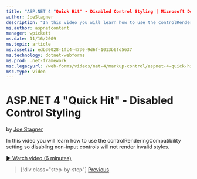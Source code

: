 ```yaml
---
title: "ASP.NET 4 "Quick Hit" - Disabled Control Styling | Microsoft Docs"
author: JoeStagner
description: "In this video you will learn how to use the controlRenderingCompatibility setting so disabling non-input controls will not render invalid styles."
ms.author: aspnetcontent
manager: wpickett
ms.date: 11/16/2009
ms.topic: article
ms.assetid: edb30028-1fc4-4730-9d6f-1013b6fd5637
ms.technology: dotnet-webforms
ms.prod: .net-framework
msc.legacyurl: /web-forms/videos/net-4/markup-control/aspnet-4-quick-hit-disabled-control-styling
msc.type: video
---
```

ASP.NET 4 "Quick Hit" - Disabled Control Styling
====================
by [Joe Stagner](https://github.com/JoeStagner)

In this video you will learn how to use the controlRenderingCompatibility setting so disabling non-input controls will not render invalid styles. 

[&#9654; Watch video (6 minutes)](https://channel9.msdn.com/Blogs/ASP-NET-Site-Videos/aspnet-4-quick-hit-disabled-control-styling)

>[!div class="step-by-step"]
[Previous](aspnet-4-quick-hit-hidden-field-divs.md)